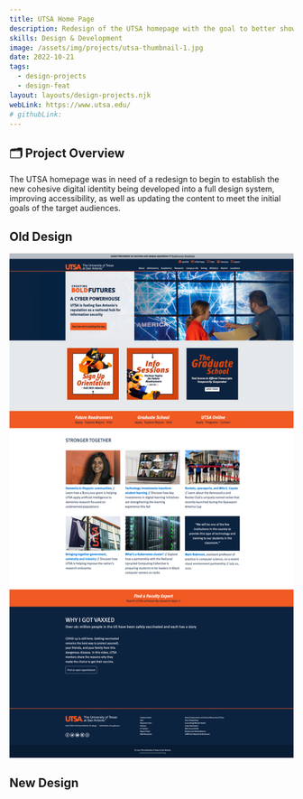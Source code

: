 ```yaml
---
title: UTSA Home Page
description: Redesign of the UTSA homepage with the goal to better showcase the growing university to all of their target audiences.
skills: Design & Development
image: /assets/img/projects/utsa-thumbnail-1.jpg
date: 2022-10-21
tags:
  - design-projects
  - design-feat
layout: layouts/design-projects.njk
webLink: https://www.utsa.edu/
# githubLink: 
---
```


## 🗂️ Project Overview

The UTSA homepage was in need of a redesign to begin to establish the new cohesive digital identity being developed into a full design system, improving accessibility, as well as updating the content to meet the initial goals of the target audiences.

<!-- UTSA's home page  -->

## Old Design 

<img src="/assets/img/projects/utsa-home-030821.png" alt="">

## New Design

<img src="/assets/img/projects/utsa-home-new-102522.jpg" alt="">

<br />
<br />